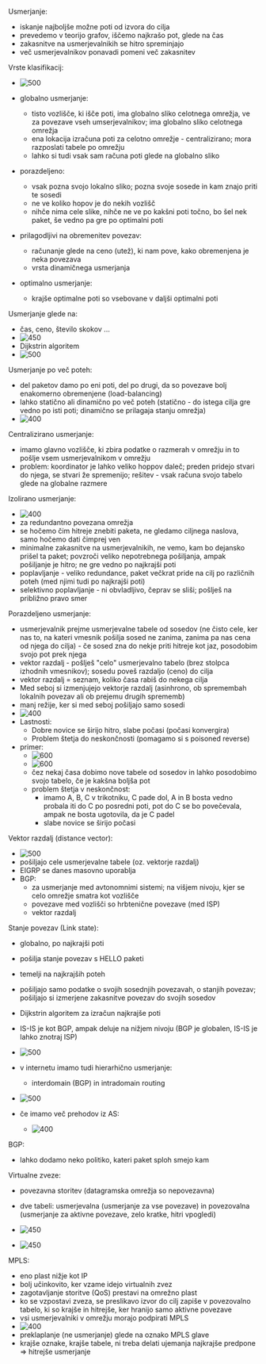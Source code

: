Usmerjanje:
- iskanje najboljše možne poti od izvora do cilja
- prevedemo v teorijo grafov, iščemo najkrašo pot, glede na čas
- zakasnitve na usmerjevalnikih se hitro spreminjajo
- več usmerjevalnikov ponavadi pomeni več zakasnitev

Vrste klasifikacij:
- ![500](../../Images/Pasted%20image%2020240419105419.png)
- globalno usmerjanje:
	- tisto vozlišče, ki išče poti, ima globalno sliko celotnega omrežja, ve za povezave vseh umserjevalnikov; ima globalno sliko celotnega omrežja
	- ena lokacija izračuna poti za celotno omrežje - centralizirano; mora razposlati tabele po omrežju
	- lahko si tudi vsak sam računa poti glede na globalno sliko
- porazdeljeno:
	- vsak pozna svojo lokalno sliko; pozna svoje sosede in kam znajo priti te sosedi
	- ne ve koliko hopov je do nekih vozlišč
	- nihče nima cele slike, nihče ne ve po kakšni poti točno, bo šel nek paket, še vedno pa gre po optimalni poti

- prilagodljivi na obremenitev povezav:
	- računanje glede na ceno (utež), ki nam pove, kako obremenjena je neka povezava
	- vrsta dinamičnega usmerjanja

- optimalno usmerjanje:
	- krajše optimalne poti so vsebovane v daljši optimalni poti

Usmerjanje glede na:
- čas, ceno, število skokov ...
- ![450](../../Images/Pasted%20image%2020240419110413.png)
- Dijkstrin algoritem
- ![500](../../Images/Pasted%20image%2020240419110700.png)

Usmerjanje po več poteh:
- del paketov damo po eni poti, del po drugi, da so povezave bolj enakomerno obremenjene (load-balancing)
- lahko statično ali dinamično po več poteh (statično - do istega cilja gre vedno po isti poti; dinamično se prilagaja stanju omrežja)
- ![400](../../Images/Pasted%20image%2020240419110944.png)

Centralizirano usmerjanje:
- imamo glavno vozlišče, ki zbira podatke o razmerah v omrežju in to pošlje vsem usmerjevalnikom v omrežju
- problem: koordinator je lahko veliko hoppov daleč; preden pridejo stvari do njega, se stvari že spremenijo; rešitev - vsak računa svojo tabelo glede na globalne razmere

Izolirano usmerjanje:
- ![400](../../Images/Pasted%20image%2020240419111203.png)
- za redundantno povezana omrežja
- se hočemo čim hitreje znebiti paketa, ne gledamo ciljnega naslova, samo hočemo dati čimprej ven
- minimalne zakasnitve na usmerjevalnikih, ne vemo, kam bo dejansko prišel ta paket; povzroči veliko nepotrebnega pošiljanja, ampak pošiljanje je hitro; ne gre vedno po najkrajši poti
- poplavljanje - veliko redundance, paket večkrat pride na cilj po različnih poteh (med njimi tudi po najkrajši poti)
- selektivno poplavljanje - ni obvladljivo, čeprav se sliši; pošlješ na približno pravo smer

Porazdeljeno usmerjanje:
- usmerjevalnik prejme usmerjevalne tabele od sosedov (ne čisto cele, ker nas to, na kateri vmesnik pošilja sosed ne zanima, zanima pa nas cena od njega do cilja) - če sosed zna do nekje priti hitreje kot jaz, posodobim svojo pot prek njega
- vektor razdalj - pošlješ "celo" usmerjevalno tabelo (brez stolpca izhodnih vmesnikov); sosedu poveš razdaljo (ceno) do cilja
- vektor razdalj = seznam, koliko časa rabiš do nekega cilja
- Med seboj si izmenjujejo vektorje razdalj (asinhrono, ob spremembah lokalnih povezav ali ob prejemu drugih sprememb)
- manj režije, ker si med seboj pošiljajo samo sosedi
- ![400](../../Images/Pasted%20image%2020240419112115.png)
- Lastnosti:
	- Dobre novice se širijo hitro, slabe počasi (počasi konvergira)
	- Problem štetja do neskončnosti (pomagamo si s poisoned reverse)
- primer:
	- ![600](../../Images/Pasted%20image%2020240419112618.png)
	- ![600](../../Images/Pasted%20image%2020240419112630.png)
	- čez nekaj časa dobimo nove tabele od sosedov in lahko posodobimo svojo tabelo, če je kakšna boljša pot
	- problem štetja v neskončnost:
		- imamo A, B, C v trikotniku, C pade dol, A in B bosta vedno probala iti do C po posredni poti, pot do C se bo povečevala, ampak ne bosta ugotovila, da je C padel 
		- slabe novice se širijo počasi

Vektor razdalj (distance vector):
- ![500](../../Images/Pasted%20image%2020240419114146.png)
- pošiljajo cele usmerjevalne tabele (oz. vektorje razdalj)
- EIGRP se danes masovno uporablja
- BGP:
	- za usmerjanje med avtonomnimi sistemi; na višjem nivoju, kjer se celo omrežje smatra kot vozlišče
	- povezave med vozlišči so hrbtenične povezave (med ISP)
	- vektor razdalj

Stanje povezav (Link state):
- globalno, po najkrajši poti
- pošilja stanje povezav s HELLO paketi
- temelji na najkrajših poteh
- pošiljajo samo podatke o svojih sosednjih povezavah, o stanjih povezav; pošiljajo si izmerjene zakasnitve povezav do svojih sosedov
- Dijkstrin algoritem za izračun najkrajše poti
- IS-IS je kot BGP, ampak deluje na nižjem nivoju (BGP je globalen, IS-IS je lahko znotraj ISP)
- ![500](../../Images/Pasted%20image%2020240419114353.png)

- v internetu imamo tudi hierarhično usmerjanje:
	- interdomain (BGP) in intradomain routing

- ![500](../../Images/Pasted%20image%2020240419114802.png)
- če imamo več prehodov iz AS:
	- ![400](../../Images/Pasted%20image%2020240419115004.png)

BGP:
- lahko dodamo neko politiko, kateri paket sploh smejo kam

Virtualne zveze:
- povezavna storitev (datagramska omrežja so nepovezavna)
- dve tabeli: usmerjevalna (usmerjanje za vse povezave) in povezovalna (usmerjanje za aktivne povezave, zelo kratke, hitri vpogledi)
- ![450](../../Images/Pasted%20image%2020240426092042.png)

- ![450](../../Images/Pasted%20image%2020240419115449.png)

MPLS:
- eno plast nižje kot IP
- bolj učinkovito, ker vzame idejo virtualnih zvez
- zagotavljanje storitve (QoS) prestavi na omrežno plast
- ko se vzpostavi zveza, se preslikavo izvor do cilj zapiše v povezovalno tabelo, ki so krajše in hitrejše, ker hranijo samo aktivne povezave
- vsi usmerjevalniki v omrežju morajo podpirati MPLS
- ![400](../../Images/Pasted%20image%2020240426095256.png)
- preklaplanje (ne usmerjanje) glede na oznako MPLS glave
- krajše oznake, krajše tabele, ni treba delati ujemanja najkrajše predpone => hitrejše usmerjanje